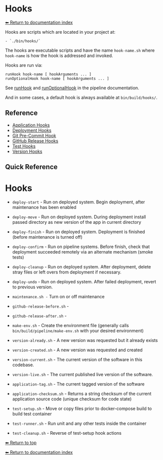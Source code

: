 # Hooks

[⬅ Return to documentation index](../index.md)

Hooks are scripts which are located in your project at:

    - `./bin/hooks/`

The hooks are executable scripts and have the name `hook-name.sh` where `hook-name` is how the hook is addressed and invoked.

Hooks are run via:

    runHook hook-name [ hookArguments ... ]
    runOptionalHook hook-name [ hookArguments ... ]

See [runHook](../tools/pipeline.sh.md) and [runOptionalHook](../tools/pipeline.sh.md) in the pipeline documentation.

And in some cases, a default hook is always available at `bin/build/hooks/`.

## Reference

- [Application Hooks](application.md)
- [Deployment Hooks](deployment.md)
- [Git Pre-Commit Hook](git-pre-commit.sh.md)
- [GitHub Release Hooks](github-release.md)
- [Test Hooks](test.md)
- [Version Hooks](version.md)

## Quick Reference

# Hooks

- `deploy-start` - Run on deployed system. Begin deployment, after maintenance has been enabled
- `deploy-move` - Run on deployed system. During deployment install passed directory as new version of the app in current directory
- `deploy-finish` - Run on deployed system. Deployment is finished (before maintenance is turned off)
- `deploy-confirm` - Run on pipeline systems. Before finish, check that deployment succeeded remotely via an alternate mechanism (smoke tests)
- `deploy-cleanup` - Run on deployed system. After deployment, delete stray files or left overs from deployment if necessary.
- `deploy-undo` - Run on deployed system. After failed deployment, revert to previous version.

- `maintenance.sh -` Turn on or off maintenance

- `github-release-before.sh` -
- `github-release-after.sh` -

- `make-env.sh` - Create the environment file (generally calls `bin/build/pipeline/make-env.sh` with your desired environment)

- `version-already.sh` - A new version was requested but it already exists
- `version-created.sh` - A new version was requested and created
- `version-current.sh` - The current version of the software in this codebase.
- `version-live.sh` - The current published live version of the software.

- `application-tag.sh` - The current tagged version of the software
- `application-checksum.sh` - Returns a string checksum of the current application source code (unique checksum for code state)

- `test-setup.sh` - Move or copy files prior to docker-compose build to build test container
- `test-runner.sh` - Run unit and any other tests inside the container
- `test-cleanup.sh` - Reverse of test-setup hook actions

[⬅ Return to top](index.md)

[⬅ Return to documentation index](../index.md)
